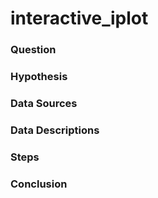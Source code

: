 # interactive_iplot

### Question



### Hypothesis



### Data Sources



### Data Descriptions



### Steps



### Conclusion




